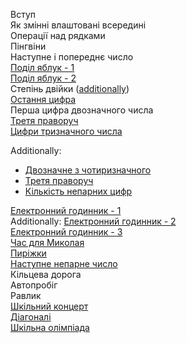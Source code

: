 Вступ  
Як змінні влаштовані всередині  
Операції над рядками  
Пінгвіни  
Наступне і попереднє число  
[Поділ яблук - 1](https://basecamp.eolymp.com/uk/problems/4716)  
[Поділ яблук - 2](https://basecamp.eolymp.com/uk/problems/4717)  
Степінь двійки ([additionally](https://basecamp.eolymp.com/uk/problems/5050))  
[Остання цифра](https://basecamp.eolymp.com/uk/problems/5175)  
Перша цифра двозначного числа  
[Третя праворуч](https://basecamp.eolymp.com/uk/problems/8602)  
[Цифри тризначного числа](https://basecamp.eolymp.com/uk/problems/8599)  

Additionally:
- [Двозначне з чотиризначного](https://basecamp.eolymp.com/uk/problems/949)   
- [Третя праворуч](https://basecamp.eolymp.com/uk/problems/8602)   
- [Кількість непарних цифр](https://basecamp.eolymp.com/uk/problems/8889)

[Електронний годинник - 1](https://basecamp.eolymp.com/uk/problems/9933)  
Additionally: [Електронний годинник - 2](https://basecamp.eolymp.com/uk/problems/10229)  
[Електронний годинник - 3](https://basecamp.eolymp.com/uk/problems/9934)  
[Час для Миколая](https://basecamp.eolymp.com/uk/problems/514)  
[Пиріжки](https://basecamp.eolymp.com/uk/problems/7336)  
[Наступне непарне число](https://basecamp.eolymp.com/uk/problems/8887)  
Кільцева дорога  
Автопробіг  
Равлик  
[Шкільний концерт](https://basecamp.eolymp.com/uk/problems/8810)  
[Діагоналі](https://basecamp.eolymp.com/uk/problems/942)  
[Шкільна олімпіада](https://basecamp.eolymp.com/uk/problems/6272)
